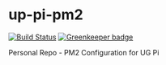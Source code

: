 # up-pi-pm2

[![Build Status](https://travis-ci.org/mlenkeit/ug-pi-pm2.svg?branch=master)](https://travis-ci.org/mlenkeit/ug-pi-pm2) [![Greenkeeper badge](https://badges.greenkeeper.io/mlenkeit/ug-pi-pm2.svg)](https://greenkeeper.io/)

Personal Repo - PM2 Configuration for UG Pi
